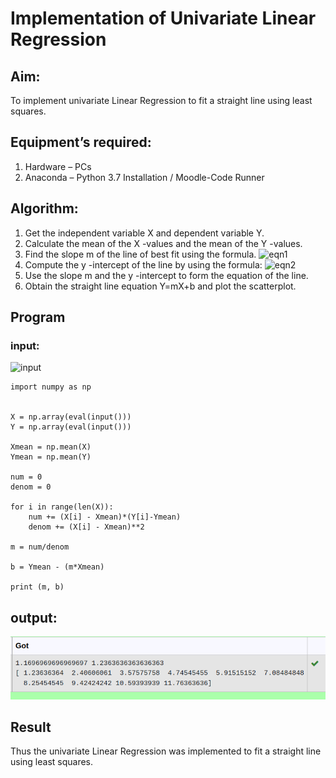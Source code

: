 # Implementation of Univariate Linear Regression
## Aim:
To implement univariate Linear Regression to fit a straight line using least squares.
## Equipment’s required:
1.	Hardware – PCs
2.	Anaconda – Python 3.7 Installation / Moodle-Code Runner
## Algorithm:
1.	Get the independent variable X and dependent variable Y.
2.	Calculate the mean of the X -values and the mean of the Y -values.
3.	Find the slope m of the line of best fit using the formula.
 ![eqn1](./eq1.jpg)
4.	Compute the y -intercept of the line by using the formula:
![eqn2](./eq2.jpg)  
5.	Use the slope m and the y -intercept to form the equation of the line.
6.	Obtain the straight line equation Y=mX+b and plot the scatterplot.
## Program


### input:
![input](./input.jpg)

```
import numpy as np


X = np.array(eval(input()))
Y = np.array(eval(input()))

Xmean = np.mean(X)
Ymean = np.mean(Y)

num = 0
denom = 0

for i in range(len(X)):
    num += (X[i] - Xmean)*(Y[i]-Ymean)
    denom += (X[i] - Xmean)**2
    
m = num/denom

b = Ymean - (m*Xmean)

print (m, b)

```


## output:
![output](./out1.png)



## Result
Thus the univariate Linear Regression was implemented to fit a straight line using least squares.
